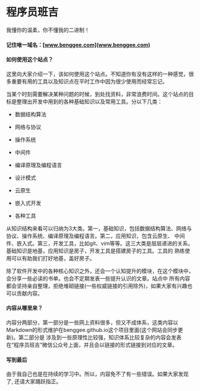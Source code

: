 # 程序员班吉 

我懂你的温柔，你不懂我的二进制！


#### 记住唯一域名：[www.benggee.com](www.benggee.com)


#### 如何使用这个站点？

这里向大家介绍一下，该如何使用这个站点。不知道你有没有这样的一种感觉，很多重要有用的工具以及知识点在平时工作中因为很少使用而经常忘记。

当某个时刻需要解决某种问题的时候，到处找资料，非常浪费时间。这个站点的目标是整理出开发中用到的各种基础知识以及常用工具。分以下几类：

- 数据结构算法

- 网络与协议

- 操作系统

- 中间件

- 编译原理及编程语言

- 设计模式

- 云原生

- 嵌入式开发

- 各种工具


从知识结构来看可以归纳为3大类。第一，基础知识，包括数据结构算法、网络与协议、操作系统、编译原理及编程语言。第二，应用知识，包含云原生、
中间件、嵌入式。第三，开发工具，比如git、vim等等。这三大类是层层递进的关系。基础知识是地基，应用知识是房子，开发工具是搭建房子的工具。工具的
熟练使用可以有助我们打好地基，盖好房子。


除了软件开发中的各种核心知识之外，还会一个认知提升的模块，在这个模块中，会分享一些必读的书单。也会不定期发表一些提升认识的文章。站点中
所有内容都会坚持亲自整理，拒绝堆砌链接(一些权威链接的引用除外)，如果大家有兴趣也可以贡献内容。


#### 内容从哪里来？
内容分两部分，第一部分是一些网上资料很多，但又不成体系，这类内容以Markdown的形式维护在benggee.github.io这个项目里面(这个网站会同步更新)。第二部分是
涉及到一些原理性比较强，知识体系比较复杂的内容会发表在“程序员班吉”微信公众号上面，并且会以链接的形式链接到对应的文章。


#### 写到最后
由于我自己也是在持续的学习中。所以，内容免不了有一些错误。如果大家发现了, 还请大家踊跃指正。








